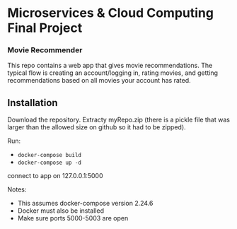 # Microservices & Cloud Computing Final Project
### Movie Recommender

This repo contains a web app that gives movie recommendations. The typical flow is creating an account/logging in, rating movies, and getting recommendations based on all movies your account has rated.

## Installation

Download the repository. Extracty myRepo.zip (there is a pickle file that was larger than the allowed size on github so it had to be zipped).

Run:
* ```docker-compose build```
* ```docker-compose up -d```

connect to app on 127.0.0.1:5000

Notes:
* This assumes docker-compose version 2.24.6
* Docker must also be installed
* Make sure ports 5000-5003 are open 
